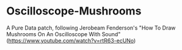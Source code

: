 # Oscilloscope-Mushrooms
A Pure Data patch, following Jerobeam Fenderson's "How To Draw Mushrooms On An Oscilloscope With Sound" (https://www.youtube.com/watch?v=rtR63-ecUNo)
